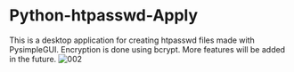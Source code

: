 # Python-htpasswd-Apply
This is a desktop application for creating htpasswd files made with PysimpleGUI.
Encryption is done using bcrypt.
More features will be added in the future.
![002](https://user-images.githubusercontent.com/82736206/124952094-eb055c00-e04e-11eb-82b7-11f4f13dff75.jpg)
